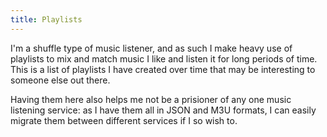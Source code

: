 ```yaml
---
title: Playlists
---
```


I'm a shuffle type of music listener, and as such I make heavy use of playlists
to mix and match music I like and listen it for long periods of time. This is a
list of playlists I have created over time that may be interesting to someone
else out there.

Having them here also helps me not be a prisioner of any one music listening
service: as I have them all in JSON and M3U formats, I can easily migrate them
between different services if I so wish to.
